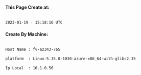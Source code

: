 
   
#### This Page Create at:

```bash

2023-01-19 - 15:18:16 UTC

```

#### Create By Machine:

```bash

Host Name : fv-az343-765

platform  : Linux-5.15.0-1030-azure-x86_64-with-glibc2.35

Ip Local  : 10.1.0.56

```

